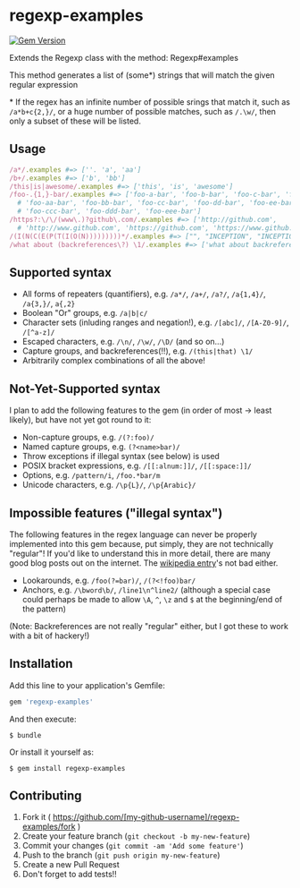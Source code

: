 # regexp-examples
[![Gem Version](https://badge.fury.io/rb/regexp-examples.svg)](http://badge.fury.io/rb/regexp-examples)

Extends the Regexp class with the method: Regexp#examples

This method generates a list of (some\*) strings that will match the given regular expression

\* If the regex has an infinite number of possible srings that match it, such as `/a*b+c{2,}/`,
or a huge number of possible matches, such as `/.\w/`, then only a subset of these will be listed.

## Usage

```ruby
/a*/.examples #=> [''. 'a', 'aa']
/b+/.examples #=> ['b', 'bb']
/this|is|awesome/.examples #=> ['this', 'is', 'awesome']
/foo-.{1,}-bar/.examples #=> ['foo-a-bar', 'foo-b-bar', 'foo-c-bar', 'foo-d-bar', 'foo-e-bar',
  # 'foo-aa-bar', 'foo-bb-bar', 'foo-cc-bar', 'foo-dd-bar', 'foo-ee-bar', 'foo-aaa-bar', 'foo-bbb-bar',
  # 'foo-ccc-bar', 'foo-ddd-bar', 'foo-eee-bar']
/https?:\/\/(www\.)?github\.com/.examples #=> ['http://github.com',
  # 'http://www.github.com', 'https://github.com', 'https://www.github.com']
/(I(N(C(E(P(T(I(O(N)))))))))*/.examples #=> ["", "INCEPTION", "INCEPTIONINCEPTION"]
/what about (backreferences\?) \1/.examples #=> ['what about backreferences? backreferences?']
```

## Supported syntax

* All forms of repeaters (quantifiers), e.g. `/a*/`, `/a+/`, `/a?/`, `/a{1,4}/`, `/a{3,}/`, `a{,2}`
* Boolean "Or" groups, e.g. `/a|b|c/`
* Character sets (inluding ranges and negation!), e.g. `/[abc]/`, `/[A-Z0-9]/`, `/[^a-z]/`
* Escaped characters, e.g. `/\n/`, `/\w/`, `/\D/` (and so on...)
* Capture groups, and backreferences(!!), e.g. `/(this|that) \1/`
* Arbitrarily complex combinations of all the above!

## Not-Yet-Supported syntax

I plan to add the following features to the gem (in order of most -> least likely), but have not yet got round to it:

* Non-capture groups, e.g. `/(?:foo)/`
* Named capture groups, e.g. `(?<name>bar)/`
* Throw exceptions if illegal syntax (see below) is used
* POSIX bracket expressions, e.g. `/[[:alnum:]]/`, `/[[:space:]]/`
* Options, e.g. `/pattern/i`, `/foo.*bar/m`
* Unicode characters, e.g. `/\p{L}/`, `/\p{Arabic}/`

## Impossible features ("illegal syntax")

The following features in the regex language can never be properly implemented into this gem because, put simply, they are not technically "regular"!
If you'd like to understand this in more detail, there are many good blog posts out on the internet. The [wikipedia entry](http://en.wikipedia.org/wiki/Regular_expression)'s not bad either.

* Lookarounds, e.g. `/foo(?=bar)/`, `/(?<!foo)bar/`
* Anchors, e.g. `/\bword\b/`, `/line1\n^line2/` (although a special case could perhaps be made to allow `\A`, `^`, `\z` and `$` at the beginning/end of the pattern)

(Note: Backreferences are not really "regular" either, but I got these to work with a bit of hackery!)

## Installation

Add this line to your application's Gemfile:

```ruby
gem 'regexp-examples'
```

And then execute:

    $ bundle

Or install it yourself as:

    $ gem install regexp-examples

## Contributing

1. Fork it ( https://github.com/[my-github-username]/regexp-examples/fork )
2. Create your feature branch (`git checkout -b my-new-feature`)
3. Commit your changes (`git commit -am 'Add some feature'`)
4. Push to the branch (`git push origin my-new-feature`)
5. Create a new Pull Request
6. Don't forget to add tests!!
